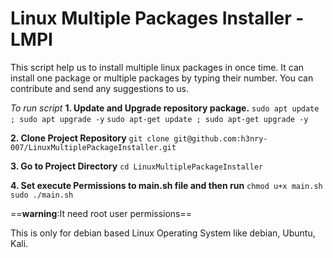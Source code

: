 # Linux Multiple Packages Installer - LMPI 
This script help us to install multiple linux packages in once time. 
It can install one package or multiple packages by typing their number.
You can contribute and send any suggestions to us. 

*To run script*
**1. Update and Upgrade repository package.**
`sudo apt update ; sudo apt upgrade -y`
`sudo apt-get update ; sudo apt-get upgrade -y`

**2. Clone Project Repository** 
`git clone git@github.com:h3nry-007/LinuxMultiplePackageInstaller.git`

**3. Go to Project Directory**
`cd LinuxMultiplePackageInstaller`

**4. Set execute Permissions to main.sh file and then run**
`chmod u+x main.sh`
`sudo ./main.sh`

==**warning**:It need root user permissions==

This is only for debian based Linux Operating System like debian, Ubuntu, Kali.
